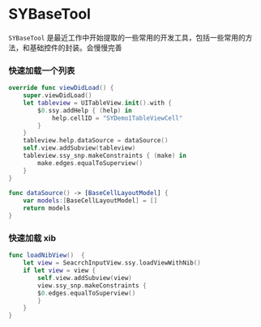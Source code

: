 # SYBaseTool

`SYBaseTool` 是最近工作中开始提取的一些常用的开发工具，包括一些常用的方法，和基础控件的封装。会慢慢完善


### 快速加载一个列表

```swift
override func viewDidLoad() {
    super.viewDidLoad()
    let tableview = UITableView.init().with {
        $0.ssy.addHelp { (help) in
            help.cellID = "SYDemo1TableViewCell"
        }
    }
    tableview.help.dataSource = dataSource()
    self.view.addSubview(tableview)
    tableview.ssy_snp.makeConstraints { (make) in
        make.edges.equalToSuperview()
    }
}
    
func dataSource() -> [BaseCellLayoutModel] {
    var models:[BaseCellLayoutModel] = []
    return models
}
```

### 快速加载 xib


```swift
func loadNibView()  {
	let view = SeacrchInputView.ssy.loadViewWithNib()
	if let view = view {
		self.view.addSubview(view)
		view.ssy_snp.makeConstraints {
        $0.edges.equalToSuperview()
		}
	}
}
```